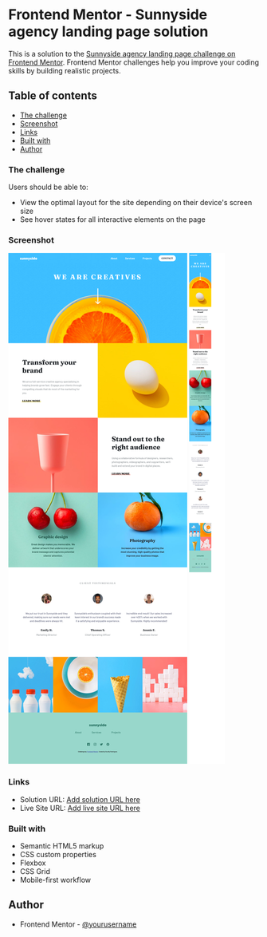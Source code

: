 # Frontend Mentor - Sunnyside agency landing page solution

This is a solution to the [Sunnyside agency landing page challenge on Frontend Mentor](https://www.frontendmentor.io/challenges/sunnyside-agency-landing-page-7yVs3B6ef). Frontend Mentor challenges help you improve your coding skills by building realistic projects.

## Table of contents

  - [The challenge](#the-challenge)
  - [Screenshot](#screenshot)
  - [Links](#links)
  - [Built with](#built-with)
  - [Author](#author)


### The challenge

Users should be able to:

- View the optimal layout for the site depending on their device's screen size
- See hover states for all interactive elements on the page

### Screenshot

![Desktop Screenshot](./images/Sunnyside%20agency%20landing%20page.png)
![Mobile Screenshot](./images/Sunnyside%20agency%20landing%20page-mobile.png)


### Links

- Solution URL: [Add solution URL here](https://your-solution-url.com)
- Live Site URL: [Add live site URL here](https://your-live-site-url.com)


### Built with

- Semantic HTML5 markup
- CSS custom properties
- Flexbox
- CSS Grid
- Mobile-first workflow



## Author

- Frontend Mentor - [@yourusername](https://www.frontendmentor.io/profile/scurlly)



